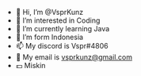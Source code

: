 - 👋 Hi, I’m @VsprKunz
- 👀 I’m interested in Coding
- 🌱 I’m currently learning Java
- 💞️ I’m form Indonesia
- 📫 My discord is Vspr#4806
- 💬 My email is vsprkunz@gmail.com
- :dollar: Miskin

<p><img align="center" src="https://github-readme-stats.vercel.app/api/top-langs?username=VsprKunz_&langs_count=6&show_icons=true&layout=compact&bg_color=1f1d2e&text_color=FAF4ED&icon_color=C3A6E6&title_color=9CCFD8" alt=""/>

<!---
VsprKunz/VsprKunz is a ✨ special ✨ repository because its `README.md` (this file) appears on your GitHub profile.
You can click the Preview link to take a look at your changes.
--->
